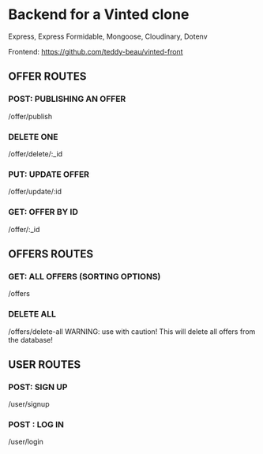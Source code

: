 # Backend for a Vinted clone

Express, Express Formidable, Mongoose, Cloudinary, Dotenv

Frontend: https://github.com/teddy-beau/vinted-front

## OFFER ROUTES

### POST: PUBLISHING AN OFFER

/offer/publish

### DELETE ONE

/offer/delete/:\_id

### PUT: UPDATE OFFER

/offer/update/:id

### GET: OFFER BY ID

/offer/:\_id

## OFFERS ROUTES

### GET: ALL OFFERS (SORTING OPTIONS)

/offers

### DELETE ALL

/offers/delete-all
WARNING: use with caution! This will delete all offers from the database!

## USER ROUTES

### POST: SIGN UP

/user/signup

### POST : LOG IN

/user/login
